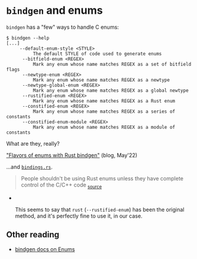 # `bindgen` and enums

`bindgen` has a "few" ways to handle C enums:

```
$ bindgen --help
[...]
     --default-enum-style <STYLE>
          The default STYLE of code used to generate enums
      --bitfield-enum <REGEX>
          Mark any enum whose name matches REGEX as a set of bitfield flags
      --newtype-enum <REGEX>
          Mark any enum whose name matches REGEX as a newtype
      --newtype-global-enum <REGEX>
          Mark any enum whose name matches REGEX as a global newtype
      --rustified-enum <REGEX>
          Mark any enum whose name matches REGEX as a Rust enum
      --constified-enum <REGEX>
          Mark any enum whose name matches REGEX as a series of constants
      --constified-enum-module <REGEX>
          Mark any enum whose name matches REGEX as a module of constants
```

What are they, really?

["Flavors of enums with Rust bindgen"](https://mdaverde.com/posts/rust-bindgen-enum/) (blog, May'22)

...and [`bindings.rs`](https://github.com/mdaverde/bindgen-enum-flavors/blob/main/src/bindings.rs).

>People shouldn't be using Rust enums unless they have complete control of the C/C++ code <sub>[source](https://github.com/rust-lang/rust-bindgen/issues/758)</sub>

- &nbsp;

	This seems to say that `rust` (`--rustified-enum`) has been the original method, and it's perfectly fine to use it, in our case.
	

## Other reading

- [bindgen docs on Enums](https://docs.rs/bindgen/latest/bindgen/struct.Builder.html#enums)

